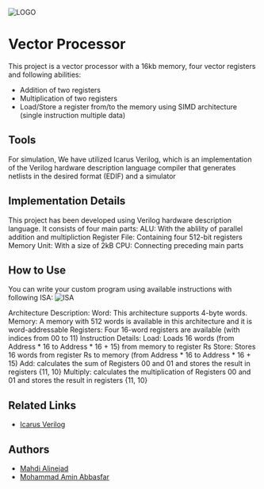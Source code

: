 ![LOGO]('https://github.com/M-Amin-A/vector_processor/Miscellaneous/cpu.jpg')

# Vector Processor
This project is a vector processor with a 16kb memory, four vector registers and following abilities:
- Addition of two registers
- Multiplication of two registers
- Load/Store a register from/to the memory using SIMD architecture (single instruction multiple data)


## Tools
For simulation, We have utilized Icarus Verilog, which is an implementation of the Verilog hardware description language compiler that generates netlists in the desired format (EDIF) and a simulator


## Implementation Details
This project has been developed using Verilog hardware description language.
It consists of four main parts:
ALU: With the ablility of parallel addition and multipliction
Register File: Containing four 512-bit registers
Memory Unit: With a size of 2kB
CPU: Connecting preceding main parts

## How to Use
You can write your custom program using available instructions with following ISA:
![ISA]('https://github.com/M-Amin-A/vector_processor/Miscellaneous/ISA.jpg')

Architecture Description:
Word: This architecture supports 4-byte words.
Memory: A memory with 512 words is available in this architecture and it is word-addressable
Registers: Four 16-word registers are available (with indices from 00 to 11)
Instruction Details:
Load: Loads 16 words (from Address * 16 to Address * 16 + 15) from memory to register Rs
Store: Stores 16 words from register Rs to memory (from Address * 16 to Address * 16 + 15)
Add: calculates the sum of Registers 00 and 01 and stores the result in registers {11, 10}
Multiply: calculates the multiplication of Registers 00 and 01 and stores the result in registers {11, 10}


## Related Links
 - [Icarus Verilog](https://github.com/icarus-sim/icarus)


## Authors
- [Mahdi Alinejad](https://github.com/Soilorian)
- [Mohammad Amin Abbasfar](https://github.com/M-Amin-A)